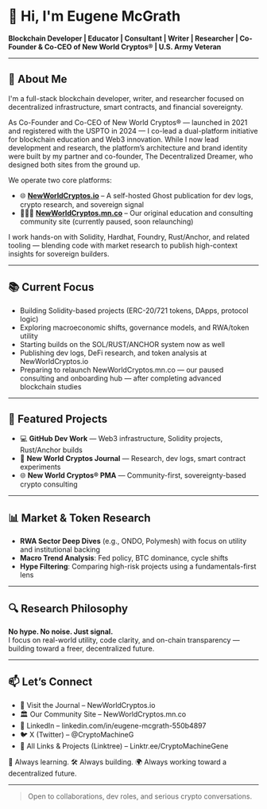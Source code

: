 # 👋 Hi, I'm Eugene McGrath  
**Blockchain Developer | Educator | Consultant | Writer | Researcher | Co-Founder & Co-CEO of New World Cryptos® | U.S. Army Veteran**

---------------------------------------------------------------------------------------------------------------------------------------------------------------

## 🧠 About Me

I'm a full-stack blockchain developer, writer, and researcher focused on decentralized infrastructure, smart contracts, and financial sovereignty.

As Co-Founder and Co-CEO of New World Cryptos® — launched in 2021 and registered with the USPTO in 2024 — I co-lead a dual-platform initiative for blockchain education and Web3 innovation. While I now lead development and research, the platform’s architecture and brand identity were built by my partner and co-founder, The Decentralized Dreamer, who designed both sites from the ground up.

We operate two core platforms:

- 🌐 [**NewWorldCryptos.io**](https://newworldcryptos.io) – A self-hosted Ghost publication for dev logs, crypto research, and sovereign signal
- 🧑‍🤝‍🧑 [**NewWorldCryptos.mn.co**](https://newworldcryptos.mn.co) – Our original education and consulting community site (currently paused, soon relaunching)

I work hands-on with Solidity, Hardhat, Foundry, Rust/Anchor, and related tooling — blending code with market research to publish high-context insights for sovereign builders.

---------------------------------------------------------------------------------------------------------------------------------------------------------------

## 📚 Current Focus

 - Building Solidity-based projects (ERC-20/721 tokens, DApps, protocol logic)
 - Exploring macroeconomic shifts, governance models, and RWA/token utility
 - Starting builds on the SOL/RUST/ANCHOR system now as well
 - Publishing dev logs, DeFi research, and token analysis at NewWorldCryptos.io
 - Preparing to relaunch NewWorldCryptos.mn.co — our paused consulting and onboarding hub — after completing advanced blockchain studies

---------------------------------------------------------------------------------------------------------------------------------------------------------------
   
## 🚀 Featured Projects

 - 💻 **GitHub Dev Work** — Web3 infrastructure, Solidity projects, Rust/Anchor builds
 - 🧠 **New World Cryptos Journal** — Research, dev logs, smart contract experiments
 - 🌐 **New World Cryptos® PMA** — Community-first, sovereignty-based crypto consulting
  
---------------------------------------------------------------------------------------------------------------------------------------------------------------
   
## 📊 Market & Token Research

- **RWA Sector Deep Dives** (e.g., ONDO, Polymesh) with focus on utility and institutional backing  
- **Macro Trend Analysis**: Fed policy, BTC dominance, cycle shifts  
- **Hype Filtering**: Comparing high-risk projects using a fundamentals-first lens

---------------------------------------------------------------------------------------------------------------------------------------------------------------
   
## 🔍 Research Philosophy

**No hype. No noise. Just signal.**  
I focus on real-world utility, code clarity, and on-chain transparency — building toward a freer, decentralized future.

---------------------------------------------------------------------------------------------------------------------------------------------------------------



## 📫 Let’s Connect

- 📰 Visit the Journal – NewWorldCryptos.io
- 🏛️ Our Community Site – NewWorldCryptos.mn.co
- 💼 LinkedIn – linkedin.com/in/eugene-mcgrath-550b4897
- 🐦 X (Twitter) – @CryptoMachineG
- 🔗 All Links & Projects (Linktree) – Linktr.ee/CryptoMachineGene

🧠 Always learning. 🛠️ Always building. 🌍 Always working toward a decentralized future.

---------------------------------------------------------------------------------------------------------------------------------------------------------------

> Open to collaborations, dev roles, and serious crypto conversations.

